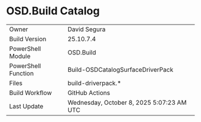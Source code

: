 ﻿# OSD.Build Catalog

| | |
|-|-|
| Owner | David Segura |
| Build Version | 25.10.7.4 |
| PowerShell Module | OSD.Build |
| PowerShell Function | Build-OSDCatalogSurfaceDriverPack |
| Files | build-driverpack.* |
| Build Workflow | GitHub Actions |
| Last Update | Wednesday, October 8, 2025 5:07:23 AM UTC |
